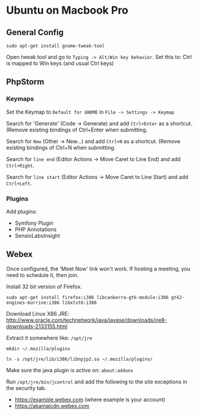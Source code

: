 # Ubuntu on Macbook Pro

## General Config

```
sudo apt-get install gnome-tweak-tool
```

Open tweak tool and go to `Typing -> Alt/Win key behavior`.
Set this to: Ctrl is mapped to Win keys (and usual Ctrl keys)


## PhpStorm

### Keymaps

Set the Keymap to `Default for GNOME` in `File -> Settings -> Keymap`

Search for 'Generate' (Code -> Generate) and add `Ctrl+Enter` as a shortcut. (Remove existing bindings of Ctrl+Enter when submitting.

Search for `New` (Other -> New...) and add `Ctrl+N` as a shortcut. (Remove existing bindings of Ctrl+N when submitting.

Search for `line end` (Editor Actions -> Move Caret to Line End) and add `Ctrl+Right`.

Search for `line start` (Editor Actions -> Move Caret to Line Start) and add `Ctrl+Left`.

### Plugins

Add plugins:
- Symfony Plugin
- PHP Annotations
- SensioLabsInsight


## Webex

Once configured, the 'Meet Now' link won't work. If hosting a meeting, you need to schedule it, then join.

Install 32 bit version of Firefox.
```
sudo apt-get install firefox:i386 libcanberra-gtk-module:i386 gtk2-engines-murrine:i386 libxtst6:i386
```

Download Linux X86 JRE: http://www.oracle.com/technetwork/java/javase/downloads/jre8-downloads-2133155.html

Extract it somewhere like: `/opt/jre`

`mkdir ~/.mozilla/plugins`

`ln -s /opt/jre/lib/i386/libnpjp2.so ~/.mozilla/plugins/`

Make sure the java plugin is active on: `about:addons`

Run `/opt/jre/bin/jcontrol` and add the following to the site exceptions in the security tab.

- https://example.webex.com (where example is your account)
- https://akamaicdn.webex.com

